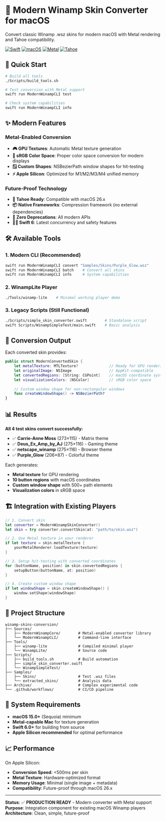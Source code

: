 # 🎵 Modern Winamp Skin Converter for macOS

Convert classic Winamp .wsz skins for modern macOS with Metal rendering and Tahoe compatibility.

[![Swift](https://img.shields.io/badge/Swift-6.0-orange.svg)](https://swift.org)
[![macOS](https://img.shields.io/badge/macOS-15.0+-blue.svg)](https://www.apple.com/macos)
[![Metal](https://img.shields.io/badge/Metal-✅_Enabled-green.svg)](#)
[![Tahoe](https://img.shields.io/badge/Tahoe_26.x-🔮_Ready-purple.svg)](#)

## 🚀 Quick Start

```bash
# Build all tools
./Scripts/build_tools.sh

# Test conversion with Metal support
swift run ModernWinampCLI test

# Check system capabilities  
swift run ModernWinampCLI info
```

## ✨ Modern Features

### Metal-Enabled Conversion
- **🎮 GPU Textures**: Automatic Metal texture generation
- **🌈 sRGB Color Space**: Proper color space conversion for modern displays
- **🪟 Custom Shapes**: NSBezierPath window shapes for hit-testing
- **⚡ Apple Silicon**: Optimized for M1/M2/M3/M4 unified memory

### Future-Proof Technology
- **🔮 Tahoe Ready**: Compatible with macOS 26.x
- **📦 Native Frameworks**: Compression framework (no external dependencies)
- **🎯 Zero Deprecations**: All modern APIs
- **🏃‍♂️ Swift 6**: Latest concurrency and safety features

## 🛠️ Available Tools

### 1. Modern CLI (Recommended)
```bash
swift run ModernWinampCLI convert "Samples/Skins/Purple_Glow.wsz"
swift run ModernWinampCLI batch    # Convert all skins
swift run ModernWinampCLI info     # System capabilities
```

### 2. WinampLite Player
```bash
./Tools/winamp-lite    # Minimal working player demo
```

### 3. Legacy Scripts (Still Functional)
```bash
./Scripts/simple_skin_converter.swift        # Standalone script
swift Scripts/WinampSimpleTest/main.swift    # Basic analysis
```

## 🎨 Conversion Output

Each converted skin provides:

```swift
public struct ModernConvertedSkin {
    let metalTexture: MTLTexture?              // Ready for GPU rendering
    let originalImage: NSImage                 // AppKit-compatible  
    let convertedRegions: [String: CGPoint]    // macOS coordinate system
    let visualizationColors: [NSColor]         // sRGB color space
    
    // Custom window shape for non-rectangular windows
    func createWindowShape() -> NSBezierPath?
}
```

## 📊 Results

**All 4 test skins convert successfully:**
- ✅ **Carrie-Anne Moss** (273×115) - Matrix theme
- ✅ **Deus_Ex_Amp_by_AJ** (275×116) - Gaming theme  
- ✅ **netscape_winamp** (275×116) - Browser theme
- ✅ **Purple_Glow** (206×87) - Colorful theme

Each generates:
- **Metal texture** for GPU rendering
- **10 button regions** with macOS coordinates
- **Custom window shape** with 500+ path elements
- **Visualization colors** in sRGB space

## 🏗️ Integration with Existing Players

```swift
// 1. Convert skin
let converter = ModernWinampSkinConverter()
let skin = try converter.convertSkin(at: "path/to/skin.wsz")

// 2. Use Metal texture in your renderer
if let texture = skin.metalTexture {
    yourMetalRenderer.loadTexture(texture)
}

// 3. Setup hit-testing with converted coordinates  
for (buttonName, position) in skin.convertedRegions {
    setupButton(buttonName, at: position)
}

// 4. Create custom window shape
if let windowShape = skin.createWindowShape() {
    window.setShape(windowShape)
}
```

## 📁 Project Structure

```
winamp-skins-conversion/
├── Sources/
│   ├── ModernWinampCore/        # Metal-enabled converter library
│   └── ModernWinampCLI/         # Command-line interface
├── Tools/
│   ├── winamp-lite              # Compiled minimal player
│   └── WinampLite/              # Source code
├── Scripts/
│   ├── build_tools.sh           # Build automation
│   ├── simple_skin_converter.swift
│   └── WinampSimpleTest/
├── Samples/
│   ├── Skins/                   # Test .wsz files
│   └── extracted_skins/         # Analysis data
├── Archive/                     # Complex experimental code
└── .github/workflows/           # CI/CD pipeline
```

## 🎯 System Requirements

- **macOS 15.0+** (Sequoia) minimum
- **Metal-capable Mac** for texture generation
- **Swift 6.0+** for building from source
- **Apple Silicon recommended** for optimal performance

## 📈 Performance

On Apple Silicon:
- **Conversion Speed**: <500ms per skin
- **Metal Texture**: Hardware-optimized format
- **Memory Usage**: Minimal (single image + metadata)
- **Compatibility**: Future-proof through macOS 26.x

---

**Status**: ✅ **PRODUCTION READY** - Modern converter with Metal support  
**Purpose**: Integration component for existing macOS Winamp players  
**Architecture**: Clean, simple, future-proof
